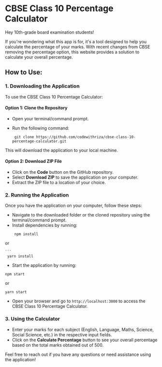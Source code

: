 # CBSE Class 10 Percentage Calculator

Hey 10th-grade board examination students!

If you're wondering what this app is for, it's a tool designed to help you calculate the percentage of your marks. With recent changes from CBSE removing the percentage option, this website provides a solution to calculate your overall percentage.

## How to Use:

### 1. Downloading the Application

To use the CBSE Class 10 Percentage Calculator:

#### Option 1: Clone the Repository
- Open your terminal/command prompt.
- Run the following command:

  ````
   git clone https://github.com/codewithriza/cbse-class-10-percentage-calculator.git
This will download the application to your local machine.

#### Option 2: Download ZIP File
- Click on the **Code** button on the GitHub repository.
- Select **Download ZIP** to save the application on your computer.
- Extract the ZIP file to a location of your choice.

### 2. Running the Application

Once you have the application on your computer, follow these steps:

- Navigate to the downloaded folder or the cloned repository using the terminal/command prompt.
- Install dependencies by running:
  ```
   npm install

or

    ```
     yarn install

- Start the application by running:

```
npm start
```

or

```
yarn start
```

- Open your browser and go to `http://localhost:3000` to access the CBSE Class 10 Percentage Calculator.

### 3. Using the Calculator

- Enter your marks for each subject (English, Language, Maths, Science, Social Science, etc.) in the respective input fields.
- Click on the **Calculate Percentage** button to see your overall percentage based on the total marks obtained out of 500.

Feel free to reach out if you have any questions or need assistance using the application!
